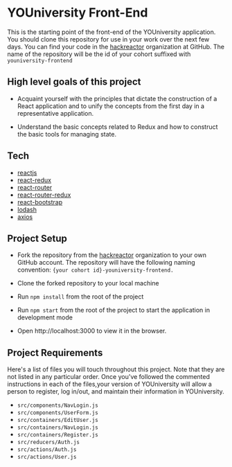 # YOUniversity Front-End
This is the starting point of the front-end of the YOUniversity application. You should clone this repository for use in your work over the next few days. You can find your code in the [hackreactor](https://github.com/hackreactor) organization at GitHub. The name of the repository will be the id of your cohort suffixed with `youniversity-frontend`

## High level goals of this project
* Acquaint yourself with the principles that dictate the construction of a React application and to unify the concepts from the first day in a representative application.

* Understand the basic concepts related to Redux and how to construct the basic tools for managing state.

## Tech
* [reactjs](https://reactjs.org/)
* [react-redux](https://redux.js.org/docs/basics/UsageWithReact.html)
* [react-router](https://github.com/ReactTraining/react-router)
* [react-router-redux](https://github.com/reactjs/react-router-redux)
* [react-bootstrap](https://react-bootstrap.github.io/)
* [lodash](https://lodash.com/)
* [axios](https://github.com/axios/axios)

## Project Setup

* Fork the repository from the [hackreactor](https://github.com/hackreactor) organization to your own GitHub account. The repository will have the following naming convention: `{your cohort id}-youniversity-frontend.`

* Clone the forked repository to your local machine

* Run `npm install` from the root of the project

* Run `npm start` from the root of the project to start the application in development mode

* Open http://localhost:3000 to view it in the browser.

## Project Requirements

Here's a list of files you will touch throughout this project. Note that they are not listed in any particular order. Once you've followed the commented instructions in each of the files,your version of YOUniversity will allow a person to register, log in/out, and maintain their information in YOUniversity.

* `src/components/NavLogin.js`
* `src/components/UserForm.js`
* `src/containers/EditUser.js`
* `src/containers/NavLogin.js`
* `src/containers/Register.js`
* `src/reducers/Auth.js`
* `src/actions/Auth.js`
* `src/actions/User.js`
